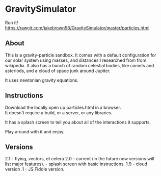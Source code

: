 GravitySimulator
================

Run it! https://rawgit.com/jakebrown58/GravitySimulator/master/particles.html

## About

This is a gravity-particle sandbox.  It comes with a default configuration for our solar system using masses, and distances I researched from from wikipedia.  It also has a bunch of random celestial bodies, like comets and asteriods, and a cloud of space junk around Jupiter.

It uses newtonian gravity equations.

## Instructions

Download the locally open up particles.html in a browser.  
It doesn't require a build, or a server, or any libraries.

It has a splash screen to tell you about all of the interactions it supports.

Play around with it and enjoy.

## Versions

2.1 - flying, vectors, et cetera
2.0 - current (in the future new versions will list major features).
    - splash screen with basic instructions.
1.9 - cloud version
.1 - JS Fiddle version.
